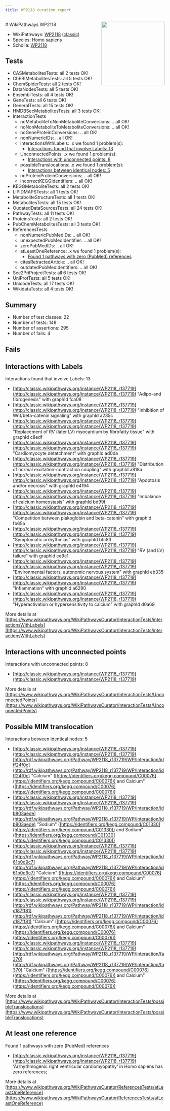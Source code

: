 ```yaml
---
title: WP2118 curation report
---
```


<img style="float: right; width: 200px" src="https://upload.wikimedia.org/wikipedia/commons/thumb/8/83/Wplogo_with_text_500.png/640px-Wplogo_with_text_500.png" />
# WikiPathways WP2118

* WikiPathways: [WP2118](https://wikipathways.org/pathways/WP2118) ([classic](https://classic.wikipathways.org/instance/WP2118))
* Species: Homo sapiens
* Scholia: [WP2118](https://scholia.toolforge.org/wikipathways/WP2118)
## Tests
* CASMetabolitesTests: all 2 tests OK!
* ChEBIMetabolitesTests: all 5 tests OK!
* ChemSpiderTests: all 2 tests OK!
* DataNodesTests: all 5 tests OK!
* EnsemblTests: all 4 tests OK!
* GeneTests: all 6 tests OK!
* GeneralTests: all 15 tests OK!
* HMDBSecMetabolitesTests: all 3 tests OK!
* InteractionTests
    * noMetaboliteToNonMetaboliteConversions: .. all OK!
    * noNonMetaboliteToMetaboliteConversions: .. all OK!
    * noGeneProteinConversions: .. all OK!
    * nonNumericIDs: .. all OK!
    * interactionsWithLabels: .x we found 1 problem(s):
        * [Interactions found that involve Labels: 13](#fe97a8bb)
    * UnconnectedPoints: .x we found 1 problem(s):
        * [Interactions with unconnected points: 8](#35a61ae0)
    * possibleTranslocations: .x we found 1 problem(s):
        * [Interactions between identical nodes: 5](#1c11820a)
    * noProteinProteinConversions: .. all OK!
    * incorrectKEGGIdentifiers: .. all OK!
* KEGGMetaboliteTests: all 2 tests OK!
* LIPIDMAPSTests: all 1 tests OK!
* MetaboliteStructureTests: all 1 tests OK!
* MetabolitesTests: all 15 tests OK!
* OudatedDataSourcesTests: all 24 tests OK!
* PathwayTests: all 11 tests OK!
* ProteinsTests: all 2 tests OK!
* PubChemMetabolitesTests: all 3 tests OK!
* ReferencesTests
    * nonNumericPubMedIDs: .. all OK!
    * unexpectedPubMedIdentifier: .. all OK!
    * zeroPubMedIDs: .. all OK!
    * atLeastOneReference: .x we found 1 problem(s):
        * [Found 1 pathways with zero (PubMed) references](#d0a459f0)
    * citesRetractedArticle: .. all OK!
    * outdatedPubMedIdentifiers: .. all OK!
* Sec2PriProjectTests: all 6 tests OK!
* UniProtTests: all 5 tests OK!
* UnicodeTests: all 17 tests OK!
* WikidataTests: all 4 tests OK!


## Summary

* Number of test classes: 22
* Number of tests: 148
* Number of assertions: 295
* Number of fails: 4

## Fails

<a name="fe97a8bb" />

## Interactions with Labels

Interactions found that involve Labels: 13

* [http://classic.wikipathways.org/instance/WP2118_r137719](http://classic.wikipathways.org/instance/WP2118_r137719) "Adipo-and
fibrogenesis" with graphId fca08
* [http://classic.wikipathways.org/instance/WP2118_r137719](http://classic.wikipathways.org/instance/WP2118_r137719) "Inhibition of Wnt/beta-catenin
signaling" with graphId a235c
* [http://classic.wikipathways.org/instance/WP2118_r137719](http://classic.wikipathways.org/instance/WP2118_r137719) "Replacement of
RV (later LV) myocardium
by fibrofatty tissue" with graphId c8edf
* [http://classic.wikipathways.org/instance/WP2118_r137719](http://classic.wikipathways.org/instance/WP2118_r137719) "Cardiomyocyte
detatchment" with graphId ad0da
* [http://classic.wikipathways.org/instance/WP2118_r137719](http://classic.wikipathways.org/instance/WP2118_r137719) "Distribution of normal
excitation-contraction
coupling" with graphId a818a
* [http://classic.wikipathways.org/instance/WP2118_r137719](http://classic.wikipathways.org/instance/WP2118_r137719) "Apoptosis and/or
necrosis" with graphId e4f94
* [http://classic.wikipathways.org/instance/WP2118_r137719](http://classic.wikipathways.org/instance/WP2118_r137719) "Imbalance of calcium
homeostasis" with graphId bd99f
* [http://classic.wikipathways.org/instance/WP2118_r137719](http://classic.wikipathways.org/instance/WP2118_r137719) "Competition between
plakoglobin and beta-catenin" with graphId fb65a
* [http://classic.wikipathways.org/instance/WP2118_r137719](http://classic.wikipathways.org/instance/WP2118_r137719) "Symptomatic
arrhythmias" with graphId bfc83
* [http://classic.wikipathways.org/instance/WP2118_r137719](http://classic.wikipathways.org/instance/WP2118_r137719) "RV (and LV) failure" with graphId ce9c1
* [http://classic.wikipathways.org/instance/WP2118_r137719](http://classic.wikipathways.org/instance/WP2118_r137719) "Environmental factors,
autonomic nervous system" with graphId eb335
* [http://classic.wikipathways.org/instance/WP2118_r137719](http://classic.wikipathways.org/instance/WP2118_r137719) "Inflammation" with graphId a6290
* [http://classic.wikipathways.org/instance/WP2118_r137719](http://classic.wikipathways.org/instance/WP2118_r137719) "Hyperactivation or
hypersensitivity to calcium" with graphId d0a69


More details at [https://www.wikipathways.org/WikiPathwaysCurator/InteractionTests/interactionsWithLabels](https://www.wikipathways.org/WikiPathwaysCurator/InteractionTests/interactionsWithLabels)

<a name="35a61ae0" />

## Interactions with unconnected points

Interactions with unconnected points: 8

* [http://classic.wikipathways.org/instance/WP2118_r137719](http://classic.wikipathways.org/instance/WP2118_r137719)


More details at [https://www.wikipathways.org/WikiPathwaysCurator/InteractionTests/UnconnectedPoints](https://www.wikipathways.org/WikiPathwaysCurator/InteractionTests/UnconnectedPoints)

<a name="1c11820a" />

## Possible MIM translocation

Interactions between identical nodes: 5

* [http://classic.wikipathways.org/instance/WP2118_r137719](http://classic.wikipathways.org/instance/WP2118_r137719) [http://rdf.wikipathways.org/Pathway/WP2118_r137719/WP/Interaction/idff24f0c](http://rdf.wikipathways.org/Pathway/WP2118_r137719/WP/Interaction/idff24f0c) "Calcium" ([https://identifiers.org/kegg.compound/C00076](https://identifiers.org/kegg.compound/C00076)) and 
Calcium" ([https://identifiers.org/kegg.compound/C00076](https://identifiers.org/kegg.compound/C00076))
* [http://classic.wikipathways.org/instance/WP2118_r137719](http://classic.wikipathways.org/instance/WP2118_r137719) [http://rdf.wikipathways.org/Pathway/WP2118_r137719/WP/Interaction/idb803aede](http://rdf.wikipathways.org/Pathway/WP2118_r137719/WP/Interaction/idb803aede) "Sodium" ([https://identifiers.org/kegg.compound/C01330](https://identifiers.org/kegg.compound/C01330)) and 
Sodium" ([https://identifiers.org/kegg.compound/C01330](https://identifiers.org/kegg.compound/C01330))
* [http://classic.wikipathways.org/instance/WP2118_r137719](http://classic.wikipathways.org/instance/WP2118_r137719) [http://rdf.wikipathways.org/Pathway/WP2118_r137719/WP/Interaction/id61b0d9c7](http://rdf.wikipathways.org/Pathway/WP2118_r137719/WP/Interaction/id61b0d9c7) "Calcium" ([https://identifiers.org/kegg.compound/C00076](https://identifiers.org/kegg.compound/C00076)) and 
Calcium" ([https://identifiers.org/kegg.compound/C00076](https://identifiers.org/kegg.compound/C00076))
* [http://classic.wikipathways.org/instance/WP2118_r137719](http://classic.wikipathways.org/instance/WP2118_r137719) [http://rdf.wikipathways.org/Pathway/WP2118_r137719/WP/Interaction/idc187ff81](http://rdf.wikipathways.org/Pathway/WP2118_r137719/WP/Interaction/idc187ff81) "Calcium" ([https://identifiers.org/kegg.compound/C00076](https://identifiers.org/kegg.compound/C00076)) and 
Calcium" ([https://identifiers.org/kegg.compound/C00076](https://identifiers.org/kegg.compound/C00076))
* [http://classic.wikipathways.org/instance/WP2118_r137719](http://classic.wikipathways.org/instance/WP2118_r137719) [http://rdf.wikipathways.org/Pathway/WP2118_r137719/WP/Interaction/fa370](http://rdf.wikipathways.org/Pathway/WP2118_r137719/WP/Interaction/fa370) "Calcium" ([https://identifiers.org/kegg.compound/C00076](https://identifiers.org/kegg.compound/C00076)) and 
Calcium" ([https://identifiers.org/kegg.compound/C00076](https://identifiers.org/kegg.compound/C00076))


More details at [https://www.wikipathways.org/WikiPathwaysCurator/InteractionTests/possibleTranslocations](https://www.wikipathways.org/WikiPathwaysCurator/InteractionTests/possibleTranslocations)

<a name="d0a459f0" />

## At least one reference

Found 1 pathways with zero (PubMed) references

* [http://classic.wikipathways.org/instance/WP2118_r137719](http://classic.wikipathways.org/instance/WP2118_r137719) 'Arrhythmogenic right ventricular cardiomyopathy' in Homo sapiens has zero references; 


More details at [https://www.wikipathways.org/WikiPathwaysCurator/ReferencesTests/atLeastOneReference](https://www.wikipathways.org/WikiPathwaysCurator/ReferencesTests/atLeastOneReference)

